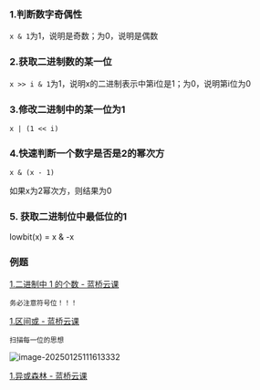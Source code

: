 ### 1.判断数字奇偶性

`x & 1`为1，说明是奇数；为0，说明是偶数

### 2.获取二进制数的某一位

`x >> i & 1`为1，说明x的二进制表示中第i位是1；为0，说明第i位为0

### 3.修改二进制中的某一位为1

`x | (1 << i)`

### 4.快速判断一个数字是否是2的幂次方

`x & (x - 1)`

如果x为2幂次方，则结果为0

### 5. 获取二进制位中最低位的1

lowbit(x) = x & -x

### 例题

[1.二进制中 1 的个数 - 蓝桥云课](https://www.lanqiao.cn/problems/1331/learning/?page=1&first_category_id=1&problem_id=1331)

`务必注意符号位！！！`

[1.区间或 - 蓝桥云课](https://www.lanqiao.cn/problems/3691/learning/?page=1&first_category_id=1&problem_id=3691)

`扫描每一位的思想`

![image-20250125111613332](C:\Users\Emerson\AppData\Roaming\Typora\typora-user-images\image-20250125111613332.png)

[1.异或森林 - 蓝桥云课](https://www.lanqiao.cn/problems/3400/learning/?page=1&first_category_id=1&problem_id=3400)
